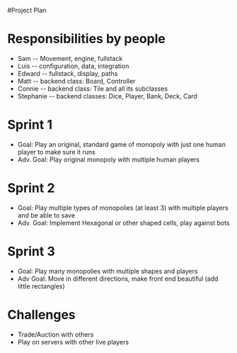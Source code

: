 #Project Plan

# Responsibilities by people 
- Sam -- Movement, engine, fullstack
- Luis -- configuration, data, integration
- Edward -- fullstack, display, paths
- Matt -- backend class: Board, Controller
- Connie -- backend class: Tile and all its subclasses
- Stephanie -- backend classes: Dice, Player, Bank, Deck, Card

# Sprint 1
- Goal: Play an original, standard game of monopoly with just one human player to make sure it runs 
- Adv. Goal: Play original monopoly with multiple human players
# Sprint 2
- Goal: Play multiple types of monopolies (at least 3) with multiple players and be able to save
- Adv. Goal: Implement Hexagonal or other shaped cells, play against bots
# Sprint 3
- Goal: Play many monopolies with multiple shapes and players
- Adv Goal: Move in different directions, make front end beautiful (add little rectangles)
# Challenges
- Trade/Auction with others
- Play on servers with other live players
